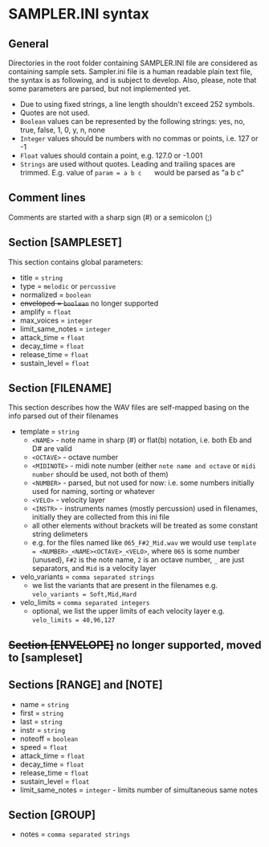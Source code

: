 # SAMPLER.INI syntax
## General
Directories in the root folder containing SAMPLER.INI file are considered as containing sample sets.
Sampler.ini file is a human readable plain text file, the syntax is as following, and is subject to develop.
Also, please, note that some parameters are parsed, but not implemented yet.

* Due to using fixed strings, a line length shouldn't exceed 252 symbols.
* Quotes are not used.
* ```Boolean``` values can be represented by the following strings: yes, no, true, false, 1, 0, y, n, none
* ```Integer``` values should be numbers with no commas or points, i.e. 127 or -1
* ```Float``` values should contain a point, e.g. 127.0 or -1.001
* ```Strings``` are used without quotes. Leading and trailing spaces are trimmed. E.g. value of ```param = a b c   ``` would be parsed as "a b c"  

## Comment lines
Comments are started with a sharp sign (#) or a semicolon (;)

## Section [SAMPLESET]
This section contains global parameters:
*  title = ```string```
*  type = ```melodic``` or ```percussive```
*  normalized = ```boolean```
*  <s>enveloped = ```boolean```</s> no longer supported
*  amplify = ```float```
*  max_voices = ```integer```
*  limit_same_notes = ```integer```
*  attack_time = ```float```
*  decay_time = ```float```
*  release_time = ```float```
*  sustain_level = ```float```
  
## Section [FILENAME]
This section describes how the WAV files are self-mapped basing on the info parsed out of their filenames
*  template = ```string```
    *  ```<NAME>``` - note name in sharp (#) or flat(b) notation, i.e. both Eb and D# are valid  
    *  ```<OCTAVE>``` - octave number 
    *  ```<MIDINOTE>``` - midi note number (either ```note name and octave``` or ```midi number``` should be used, not both of them)
    *  ```<NUMBER>``` - parsed, but not used for now: i.e. some numbers initially used for naming, sorting or whatever
    *  ```<VELO>``` - velocity layer
    *  ```<INSTR>``` - instruments names (mostly percussion) used in filenames, initially they are collected from this ini file
    *  all other elements without brackets will be treated as some constant string delimeters
    *  e.g. for the files named like ```065_F#2_Mid.wav``` we would use ```template = <NUMBER>_<NAME><OCTAVE>_<VELO>```, where ```065``` is some number (unused), ```F#2``` is the note name, ```2``` is an octave number, ```_``` are just separators, and ```Mid``` is a velocity layer 
*  velo_variants = ```comma separated strings```
    *  we list the variants that are present in the filenames e.g. ```velo_variants = Soft,Mid,Hard```  
*  velo_limits = ```comma separated integers```
    *  optional, we list the upper limits of each velocity layer e.g. ```velo_limits = 40,96,127```

## <s>Section [ENVELOPE]</s> no longer supported, moved to [sampleset]

## Sections [RANGE] and [NOTE]
*  name = ```string```
*  first = ```string```
*  last = ```string```
*  instr = ```string```
*  noteoff = ```boolean```
*  speed = ```float```
*  attack_time = ```float```
*  decay_time = ```float```
*  release_time = ```float```
*  sustain_level = ```float```
*  limit_same_notes = ```integer``` - limits number of simultaneous same notes 

## Section [GROUP]
* notes = ```comma separated strings```
